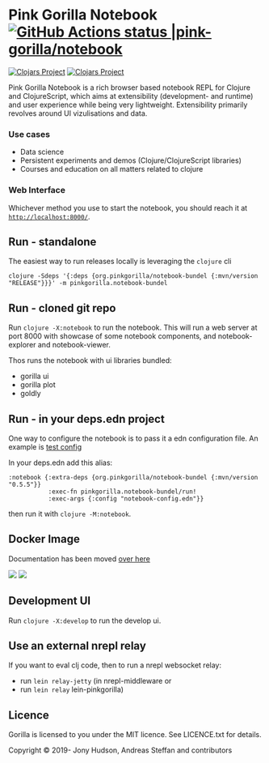 # Pink Gorilla Notebook [![GitHub Actions status |pink-gorilla/notebook](https://github.com/pink-gorilla/notebook/workflows/CI/badge.svg)](https://github.com/pink-gorilla/notebook/actions?workflow=CI)
[![Clojars Project](https://img.shields.io/clojars/v/org.pinkgorilla/notebook.svg)](https://clojars.org/org.pinkgorilla/notebook)
[![Clojars Project](https://img.shields.io/clojars/v/org.pinkgorilla/notebook-bundel.svg)](https://clojars.org/org.pinkgorilla/notebook-bundel)

Pink Gorilla Notebook is a rich browser based notebook REPL for Clojure and ClojureScript, which aims at extensibility
 (development- and runtime) and user experience while being very lightweight. Extensibility primarily revolves around
  UI vizulisations and data.

### Use cases
- Data science
- Persistent experiments and demos (Clojure/ClojureScript libraries)
- Courses and education on all matters related to clojure

### Web Interface

Whichever method you use to start the notebook, you should reach it at [`http://localhost:8000/`](http://localhost:8000/).

## Run - standalone 

The easiest way to run releases locally is leveraging the `clojure` cli

```
clojure -Sdeps '{:deps {org.pinkgorilla/notebook-bundel {:mvn/version "RELEASE"}}}' -m pinkgorilla.notebook-bundel
```

## Run - cloned git repo

Run `clojure -X:notebook` to run the notebook. 
This will run a web server at port 8000 with showcase of some notebook components, 
and notebook-explorer and notebook-viewer.

Thos runs the notebook with ui libraries bundled:
- gorilla ui
- gorilla plot
- goldly

## Run - in your deps.edn project

One way to configure the notebook is to pass it a edn configuration file. An example is
[test config](https://github.com/pink-gorilla/notebook/blob/master/resources/notebook-bundel.edn)

In your deps.edn add this alias:
```
:notebook {:extra-deps {org.pinkgorilla/notebook-bundel {:mvn/version "0.5.5"}}
           :exec-fn pinkgorilla.notebook-bundel/run!
           :exec-args {:config "notebook-config.edn"}}
```
then run it with `clojure -M:notebook`.


## Docker Image

Documentation has been moved [over here](https://pink-gorilla.github.io/)

<!-- [![dockeri.co](https://dockeri.co/image/pinkgorillawb/gorilla-notebook)](https://hub.docker.com/r/pinkgorillawb/gorilla-notebook) -->
[![](https://images.microbadger.com/badges/version/pinkgorillawb/gorilla-notebook.svg)](https://microbadger.com/images/pinkgorillawb/gorilla-notebook "Get your own version badge on microbadger.com")
[![](https://images.microbadger.com/badges/image/pinkgorillawb/gorilla-notebook.svg)](https://microbadger.com/images/pinkgorillawb/gorilla-notebook "Get your own image badge on microbadger.com")


## Development UI 

Run `clojure -X:develop` to run the develop ui. 



## Use an external nrepl relay

If you want to eval clj code, then to run a nrepl websocket relay:
- run `lein relay-jetty` (in nrepl-middleware or 
- run `lein relay` lein-pinkgorilla) 


## Licence

Gorilla is licensed to you under the MIT licence. See LICENCE.txt for details.

Copyright © 2019- Jony Hudson, Andreas Steffan and contributors
